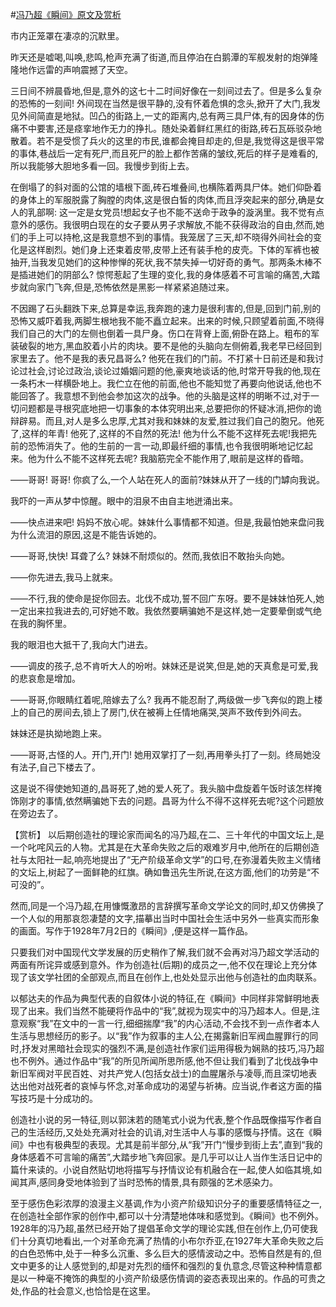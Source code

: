 #[冯乃超《瞬间》原文及赏析](https://www.vrrw.net/wx/15060.html)

市内正笼罩在凄凉的沉默里。

昨天还是嘘喝,叫唤,悲鸣,枪声充满了街道,而且停泊在白鹅潭的军舰发射的炮弹隆隆地作远雷的声响震撼了天空。

三日间不辨晨昏地,但是,意外的这七十二时间好像在一刻间过去了。但是多么复杂的恐怖的一刻间! 外间现在当然是很平静的,没有怀着危惧的念头,掀开了大门,我发见外间简直是地狱。凹凸的街路上,一丈的距离内,总有两三具尸体,有的因身体的伤痛不中要害,还是痉挛地作无力的挣扎。随处染着鲜红黑红的街路,砖石瓦砾驳杂地散着。若不是受惯了兵火的这里的市民,谁都会掩目却走的,但是,我觉得这是很平常的事体,巷战后一定有死尸,而且死尸的脸上都作苦痛的皱纹,死后的样子是难看的,所以我能够大胆地多看一回。我慢步到街上去。

在倒塌了的斜对面的公馆的墙根下面,砖石堆叠间,也横陈着两具尸体。她们仰卧着的身体上的军服脱露了胸膛的肉体,这是很白皙的肉体,而且浮突起来的部分,确是女人的乳部啊: 这一定是女党员!想起女子也不能不送命于政争的漩涡里。我不觉有点意外的感伤。我很明白现在的女子要从男子求解放,不能不获得政治的自由,然而,她们的手上可以持枪,这是我意想不到的事情。我笼居了三天,却不晓得外间社会的变化是这样剧烈。她们身上还束着皮带,皮带上还有装手枪的皮壳。下体的军裤也被抽开,当我发见她们的这种惨惮的死状,我不禁失掉一切好奇的勇气。那两条木棒不是插进她们的阴部么? 惊愕惹起了生理的变化,我的身体感着不可言喻的痛苦,大踏步就向家门飞奔,但是,恐怖依然是黑影一样紧紧追随过来。

不因踢了石头翻跌下来,总算是幸运,我奔跑的速力是很利害的,但是,回到门前,别的恐怖又威吓着我,两脚生根地我不能不矗立起来。出来的时候,只顾望着前面,不晓得我们自己的大门的左侧也倒着一具尸身。伤口在背脊上面,俯卧在路上。粗布的军装破裂的地方,黑血胶着小片的肉块。要不是他的头脑向左侧俯着,我老早已经回到家里去了。他不是我的表兄昌哥么? 他死在我们的门前。不打紧十日前还是和我讨论过社会,讨论过政治,谈论过婚姻问题的他,豪爽地谈话的他,时常开导我的他,现在一条朽木一样横卧地上。我伫立在他的前面,他也不能知觉了再要向他说话,他也不能回答了。我意想不到他会参加这次的战争。他的头脑是这样的明晰不过,对于一切问题都是寻根究底地把一切事象的本体究明出来,总要把你的怀疑冰消,把你的诡辩辟易。而且,对人是多么忠厚,尤其对我和妹妹的友爱,胜过我们自己的胞兄。他死了,这样的年青! 他死了,这样的不自然的死法! 他为什么不能不这样死去呢!我把先前的恐怖消失了。他的生前的一言一动,即最纤细的事情,也令我很明晰地记忆起来。他为什么不能不这样死去呢? 我脑筋完全不能作用了,眼前是这样的昏暗。

——哥哥! 哥哥! 你疯了么,一个人站在死人的面前?妹妹从开了一线的门罅向我说。

我吓的一声从梦中惊醒。眼中的泪泉不由自主地迸涌出来。

——快点进来吧! 妈妈不放心呢。妹妹什么事情都不知道。但是,我最怕她来盘问我为什么流泪的原因,这是不能告诉她的。

——哥哥,快快! 耳聋了么? 妹妹不耐烦似的。然而,我依旧不敢抬头向她。

——你先进去,我马上就来。

——不行,我的使命是捉你回去。北伐不成功,誓不回广东呀。要不是妹妹怕死人,她一定出来拉我进去的,可好她不敢。我依然要瞒骗她不是这样,她一定要晕倒或气绝在我的胸怀里。

我的眼泪也大抵干了,我向大门进去。

——调皮的孩子,总不肯听大人的吩咐。妹妹还是说笑,但是,她的天真愈是可爱,我的悲哀愈是增加。

——哥哥,你眼睛红着呢,陪嫁去了么? 我再不能忍耐了,两级做一步飞奔似的跑上楼上的自己的房间去,锁上了房门,伏在被褥上任情地痛哭,哭声不致传到外间去。

妹妹还是执拗地跑上来。

——哥哥,古怪的人。开门,开门! 她用双掌打了一刻,再用拳头打了一刻。终局她没有法子,自己下楼去了。

这是说不得使她知道的,昌哥死了,她的爱人死了。我头脑中盘旋着午饭时该怎样掩饰刚才的事情,依然瞒骗她下去的问题。昌哥为什么不得不这样死去呢?这个问题放在旁边去了。



【赏析】 以后期创造社的理论家而闻名的冯乃超,在二、三十年代的中国文坛上,是一个叱咤风云的人物。尤其是在大革命失败之后的艰难岁月中,他所在的后期创造社与太阳社一起,响亮地提出了“无产阶级革命文学”的口号,在弥漫着失败主义情绪的文坛上,树起了一面鲜艳的红旗。确如鲁迅先生所说,在这方面,他们的功劳是“不可没的”。

然而,同是一个冯乃超,在用慷慨激昂的言辞撰写革命文学论文的同时,却又仿佛换了一个人似的用那哀怨凄楚的文字,描摹出当时中国社会生活中另外一些真实而形象的画面。写作于1928年7月2日的《瞬间》,便是这样一篇作品。

只要我们对中国现代文学发展的历史稍作了解,我们就不会再对冯乃超文学活动的两面有所诧异或感到意外。作为创造社(后期)的成员之一,他不仅在理论上充分体现了该文学社团的全部观点,而且在创作上,也处处显示出他与创造社的血肉联系。

以郁达夫的作品为典型代表的自叙体小说的特征,在《瞬间》中同样非常鲜明地表现了出来。我们当然不能硬将作品中的“我”,就视为现实中的冯乃超本人。但是,注意观察“我”在文中的一言一行,细细揣摩“我”的内心活动,不会找不到一点作者本人生活与思想经历的影子。以“我”作为叙事的主人公,在揭露新旧军阀血腥罪行的同时,抒发对黑暗社会现实的强烈不满,是创造社作家们运用得极为娴熟的技巧,冯乃超也不例外。通过作品中“我”的所见所闻所思所感,他不但让我们看到了北伐战争中新旧军阀对平民百姓、对共产党人(包括女战士)的血腥屠杀与凌辱,而且深切地表达出他对战死者的哀悼与怀念,对革命成功的渴望与祈祷。应当说,作者这方面的描写技巧是十分成功的。

创造社小说的另一特征,则以郭沫若的随笔式小说为代表,整个作品既像描写作者自己的生活经历,又处处充满对社会的讥诮,对生活中人与事的感慨与抒情。这在《瞬间》中也有极典型的表现。尤其是前半部分,从“我”开门“慢步到街上去”,直到“我的身体感着不可言喻的痛苦”,大踏步地飞奔回家。是几乎可以让人当作生活日记中的篇什来读的。小说自然贴切地将描写与抒情议论有机融合在一起,使人如临其境,如闻其声,感同身受地体验到了当时恐怖的情景,具有颇强的艺术感染力。

至于感伤色彩浓厚的浪漫主义基调,作为小资产阶级知识分子的重要感情特征之一,在创造社全部作家的创作中,都可以十分清楚地体味和感觉到。《瞬间》也不例外。1928年的冯乃超,虽然已经开始了提倡革命文学的理论实践,但在创作上,仍可使我们十分真切地看出,一个对革命充满了热情的小布尔乔亚,在1927年大革命失败之后的白色恐怖中,处于一种多么沉重、多么巨大的感情波动之中。恐怖自然是有的,但文中更多的让人感觉到的,却是对先烈的缅怀和强烈的复仇意念,尽管这种种情意都是以一种毫不掩饰的典型的小资产阶级感伤情调的姿态表现出来的。作品的可贵之处,作品的社会意义,也恰恰是在这里。

